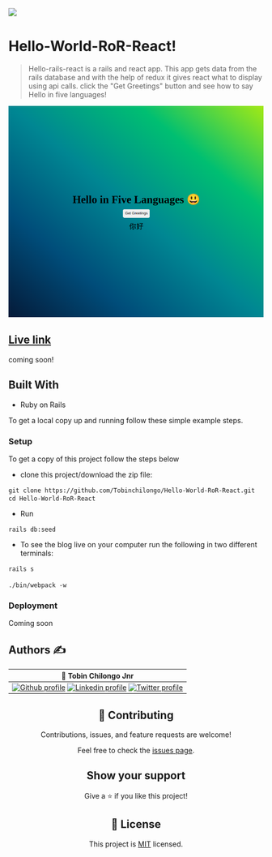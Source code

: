 ![](https://img.shields.io/badge/Microverse-blueviolet)

# Hello-World-RoR-React!

> Hello-rails-react is a rails and react app. This app gets data from the rails database and with the help of redux it gives react what to display using api calls. click the "Get Greetings" button and see how to say Hello in five languages!

![](./app/assets/images/rails-react.png)

## [Live link]()
coming soon!

## Built With

- Ruby on Rails

To get a local copy up and running follow these simple example steps.


### Setup
To get a copy of this project follow the steps below
- clone this project/download the zip file:
```
git clone https://github.com/Tobinchilongo/Hello-World-RoR-React.git
cd Hello-World-RoR-React
```
- Run 
```
rails db:seed
```
- To see the blog live on your computer run the following in two different terminals:

```
rails s

./bin/webpack -w
```


### Deployment
Coming soon



## Authors ✍️
<div align="center">

| 👤 Tobin Chilongo Jnr|
|---|
| <a target="_blank" href="https://github.com/Tobinchilongo"><img src="https://img.shields.io/badge/github-%23121011.svg?style=for-the-badge&logo=github&logoColor=white" alt="Github profile"></a>  <a target="_blank" href="https://www.linkedin.com/in/tobin-chilongo-a6736415a/"><img src="https://img.shields.io/badge/-LinkedIn-0077b5?style=for-the-badge&logo=LinkedIn&logoColor=white" alt="Linkedin profile"></a> <a target="_blank" href="https://twitter.com/Tobin_Official"><img src="https://img.shields.io/badge/-Twitter-1DA1F2?style=for-the-badge&logo=Twitter&logoColor=white" alt="Twitter profile"></a>

## 🤝 Contributing

Contributions, issues, and feature requests are welcome!

Feel free to check the [issues page](../../issues/).

## Show your support

Give a ⭐️ if you like this project!


## 📝 License

This project is [MIT](./MIT.md) licensed.



